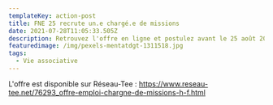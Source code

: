 ```yaml
---
templateKey: action-post
title: FNE 25 recrute un.e chargé.e de missions
date: 2021-07-28T11:05:33.505Z
description: Retrouvez l'offre en ligne et postulez avant le 25 août 2021.
featuredimage: /img/pexels-mentatdgt-1311518.jpg
tags:
  - Vie associative
---
```

L'offre est disponible sur Réseau-Tee : <https://www.reseau-tee.net/76293_offre-emploi-chargne-de-missions-h-f.html>